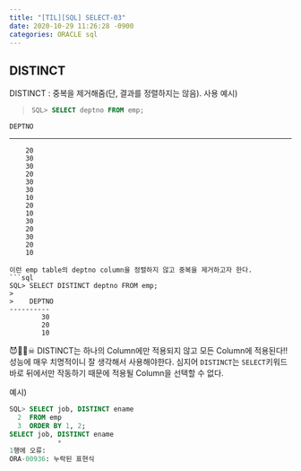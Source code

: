 ```yaml
---
title: "[TIL][SQL] SELECT-03"
date: 2020-10-29 11:26:28 -0900
categories: ORACLE sql
---
```


## DISTINCT
DISTINCT : 중복을 제거해줌(단, 결과를 정렬하지는 않음).
사용 예시)
>
>```sql
>SQL> SELECT deptno FROM emp;
>
    DEPTNO
----------
        20
        30
        30
        20
        30
        30
        10
        20
        10
        30
        20
        30
        20
        10
```
이런 emp table의 deptno column을 정렬하지 않고 중복을 제거하고자 한다.
```sql
SQL> SELECT DISTINCT deptno FROM emp;
>
>    DEPTNO
----------
        30
        20
        10
```


😈👿💀☠ DISTINCT는 하나의 Column에만 적용되지 않고 모든 Column에 적용된다!! 성능에 매우 치명적이니 잘 생각해서 사용해야한다.
심지어 `DISTINCT`는 `SELECT`키워드 바로 뒤에서만 작동하기 때문에 적용될 Column을 선택할 수 없다.

예시)
```sql
SQL> SELECT job, DISTINCT ename
  2  FROM emp
  3  ORDER BY 1, 2;
SELECT job, DISTINCT ename
            *
1행에 오류:
ORA-00936: 누락된 표현식
```
